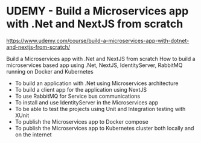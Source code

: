 # UDEMY - Build a Microservices app with .Net and NextJS from scratch

https://www.udemy.com/course/build-a-microservices-app-with-dotnet-and-nextjs-from-scratch/

Build a Microservices app with .Net and NextJS from scratch
How to build a microservices based app using .Net, NextJS, IdentityServer, RabbitMQ running on Docker and Kubernetes

- To build an application with .Net using Microservices architecture
- To build a client app for the application using NextJS
- To use RabbitMQ for Service bus communications
- To install and use IdentityServer in the Microservices app
- To be able to test the projects using Unit and Integration testing with XUnit
- To publish the Microservices app to Docker compose
- To publish the Microservices app to Kubernetes cluster both locally and on the internet
